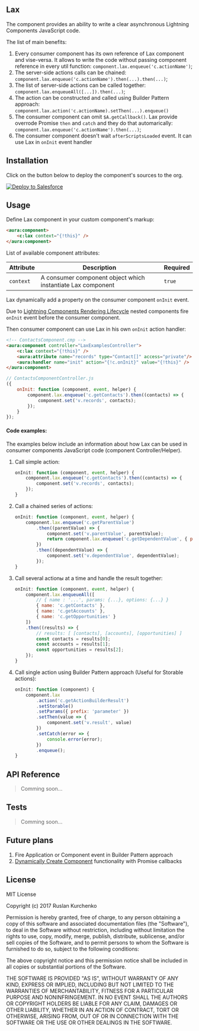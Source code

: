 ## Lax

The component provides an ability to write a clear asynchronous Lightning Components JavaScript code.

The list of main benefits:
1. Every consumer component has its own reference of Lax component and vise-versa. It allows to write the code without passing component reference in every util function: `component.lax.enqueue('c.actionName')`;
2. The server-side actions calls can be chained: `component.lax.enqueue('c.actionName').then(...).then(...)`;
3. The list of server-side actions can be called together: `component.lax.enqueueAll([...]).then(...)`;
4. The action can be constructed and called using Builder Pattern approach: `component.lax.action('c.actionName).setThen(...).enqueue()` 
5. The consumer component can omit `$A.getCallback()`. Lax provide overrode Promise `then` and `catch` and they do that automarically: `component.lax.enqueue('c.actionName').then(...)`;
6. The consumer component doesn't wait `afterScriptsLoaded` event. It can use Lax in `onInit` event handler 

## Installation

Click on the button below to deploy the component's sources to the org.

[![Deploy to Salesforce](https://raw.githubusercontent.com/afawcett/githubsfdeploy/master/src/main/webapp/resources/img/deploy.png)](https://githubsfdeploy.herokuapp.com/app/githubdeploy/ruslan-kurchenko/sfdc-lax)

## Usage

Define Lax component in your custom component's markup:
```html
<aura:component>
    <c:lax context="{!this}" />
</aura:component>
```

List of available component attributes:

| Attribute | Description                                                 | Required |
|-----------|-------------------------------------------------------------|----------|
| `context` | A consumer component object which instantiate Lax component | `true`   |

Lax dynamically add a property on the consumer component `onInit` event.

Due to [Lightning Components Rendering Lifecycle](https://developer.salesforce.com/docs/atlas.en-us.lightning.meta/lightning/components_lifecycle.htm) nested components fire `onInit` event before the consumer component.

Then consumer component can use Lax in his own `onInit` action handler:

```html
<!-- ContactsComponent.cmp -->
<aura:component controller="LaxExamplesController">
    <c:lax context="{!this}" />
    <aura:attribute name="records" type="Contact[]" access="private"/>
    <aura:handler name="init" action="{!c.onInit}" value="{!this}" />
</aura:component>
```
```JavaScript
// ContactsComponentController.js
({
    onInit: function (component, event, helper) {
        component.lax.enqueue('c.getContacts').then((contacts) => {
            component.set('v.records', contacts);
        });
    }
});
```

#### Code examples:
The examples below include an information about how Lax can be used in consumer components JavaScript code (component Controller/Helper).

1. Call simple action:
    ```JavaScript
    onInit: function (component, event, helper) {
        component.lax.enqueue('c.getContacts').then((contacts) => {
            component.set('v.records', contacts);
        });
    }
    ```

2. Call a chained series of actions:
    ```javascript
    onInit: function (component, event, helper) {
        component.lax.enqueue('c.getParentValue')
            .then((parentValue) => {
                component.set('v.parentValue', parentValue);
                return component.lax.enqueue('c.getDependentValue', { parentValue: parentValue });
            })
            .then((dependentValue) => {
                component.set('v.dependentValue', dependentValue);
            });
    }
    ```

3. Call several actionы at a time and handle the result together:
    ```javascript
    onInit: function (component, event, helper) {
        component.lax.enqueueAll([
            // { name : '...', params: {...}, options: {...} }
            { name: 'c.getContacts' }, 
            { name: 'c.getAccounts' },
            { name: 'c.getOpportunities' }
        ])
        .then((results) => {
            // results: [ [contacts], [accounts], [opportunities] ]
            const contacts = results[0];
            const accounts = results[1];
            const opportunities = results[2];
        });
    }
    ```

4. Call single action using Builder Pattern approach (Useful for Storable actions):
    ```javascript
    onInit: function (component) {
        component.lax
            .action('c.getActionBuilderResult')
            .setStorable()
            .setParams({ prefix: 'parameter' })
            .setThen(value => {
                component.set('v.result', value)
            })
            .setCatch(error => {
                console.error(error);
            })
            .enqueue();
    }
    ```

## API Reference

> Comming soon...

## Tests

> Comming soon...

## Future plans

1. Fire Application or Component event in Builder Pattern approach
2. [Dynamically Create Component](https://developer.salesforce.com/docs/atlas.en-us.lightning.meta/lightning/js_cb_dynamic_cmp_async.htm) functionality with Promise callbacks

## License

MIT License

Copyright (c) 2017 Ruslan Kurchenko

Permission is hereby granted, free of charge, to any person obtaining a copy
of this software and associated documentation files (the "Software"), to deal
in the Software without restriction, including without limitation the rights
to use, copy, modify, merge, publish, distribute, sublicense, and/or sell
copies of the Software, and to permit persons to whom the Software is
furnished to do so, subject to the following conditions:

The above copyright notice and this permission notice shall be included in all
copies or substantial portions of the Software.

THE SOFTWARE IS PROVIDED "AS IS", WITHOUT WARRANTY OF ANY KIND, EXPRESS OR
IMPLIED, INCLUDING BUT NOT LIMITED TO THE WARRANTIES OF MERCHANTABILITY,
FITNESS FOR A PARTICULAR PURPOSE AND NONINFRINGEMENT. IN NO EVENT SHALL THE
AUTHORS OR COPYRIGHT HOLDERS BE LIABLE FOR ANY CLAIM, DAMAGES OR OTHER
LIABILITY, WHETHER IN AN ACTION OF CONTRACT, TORT OR OTHERWISE, ARISING FROM,
OUT OF OR IN CONNECTION WITH THE SOFTWARE OR THE USE OR OTHER DEALINGS IN THE
SOFTWARE.

